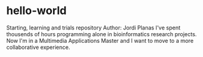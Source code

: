 # hello-world
Starting, learning and trials repository
Author: Jordi Planas
I've spent thousends of hours programming alone in bioinformatics research projects. 
Now I'm in a Multimedia Applications Master  and I want to move to a more collaborative experience.
